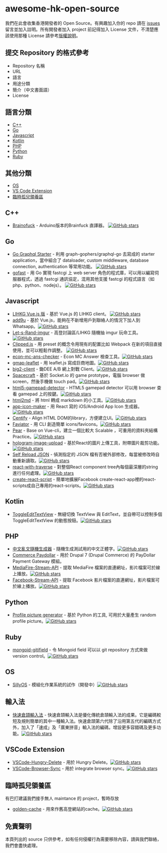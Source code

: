 # awesome-hk-open-source
我們在此會收集香港開發者的 Open Source。有興趣加入你的 repo 請在 [issues](https://github.com/hkgos/awesome-hk-open-source/issues/new) 留言並加入註明。所有開發者加入 project 前記得加入 License 文件，不清楚應該使用那種 License 請參考[版權說明](https://github.com/hkgos/awesome-hk-open-source/blob/master/chooselicense.md)。

## 提交 Repository 的格式參考
* Repository 名稱
* URL
* 語言
* 用途分類
* 簡介（中文書面語）
* License

## 語言分類
* [C++](https://github.com/hkgos/awesome-hk-open-source#c++)
* [Go](https://github.com/hkgos/awesome-hk-open-source#go)
* [Javascript](https://github.com/hkgos/awesome-hk-open-source#javascript)
* [Kotlin](https://github.com/hkgos/awesome-hk-open-source#kotlin)
* [PHP](https://github.com/hkgos/awesome-hk-open-source#php)
* [Python](https://github.com/hkgos/awesome-hk-open-source#python)
* [Ruby](https://github.com/hkgos/awesome-hk-open-source#ruby)

## 其他分類
* [OS](https://github.com/hkgos/awesome-hk-open-source#os)
* [VS Code Extension](https://github.com/hkgos/awesome-hk-open-source#vscode-extension)
* [臨時孤兒領養區](https://github.com/hkgos/awesome-hk-open-source#%E8%87%A8%E6%99%82%E5%AD%A4%E5%85%92%E9%A0%98%E9%A4%8A%E5%8D%80)

## C++
* [Brainofuck](https://github.com/GarbageCollections/Brainofuck) - Arduino版本的Brainfuck 直譯器。 [![GitHub stars](https://img.shields.io/github/stars/GarbageCollections/Brainofuck.svg?style=social)](https://github.com/GarbageCollections/Brainofuck/stargazers)


## Go
* [Go Graphql Starter](https://github.com/OscarYuen/go-graphql-starter) - 利用 graph-gophers/graphql-go 去寫成的 starter application，當中組合了 dataloader, custom middleware, database connection, authentication 等常用功能。 [![GitHub stars](https://img.shields.io/github/stars/OscarYuen/go-graphql-starter.svg?style=social)](https://github.com/OscarYuen/go-graphql-starter/stargazers)
* [gofast](https://github.com/yookoala/gofast) - 用 Go 實現 fastcgi 上 web server 角色的程式庫，可以用以編寫伺服器程式，透過 fastcgi 通訊協定，混用其他支援 fastcgi 的程式語言（如 php、python、nodejs）。  [![GitHub stars](https://img.shields.io/github/stars/yookoala/gofast.svg?style=social)](https://github.com/yookoala/gofast/stargazers)


## Javascript
* [LIHKG Vue.js 版](https://github.com/colloquet/lihkg-web) - 基於 Vue.js 的 LIHKG client。 [![GitHub stars](https://img.shields.io/github/stars/colloquet/lihkg-web.svg?style=social)](https://github.com/colloquet/lihkg-web/stargazers)
* [add9u](https://github.com/andrewmmc/add9u) - 基於 Vue.js，能夠在不新增用戶到聯絡人的情況下加人到 Whatsapp。[![GitHub stars](https://img.shields.io/github/stars/andrewmmc/add9u.svg?style=social)](https://github.com/andrewmmc/add9u/stargazers)
* [Let-s-Rand-imgur](https://github.com/kitce/Let-s-Rand-imgur) - 高登討論區/LIHKG 隨機抽 imgur 玩命工具。[![GitHub stars](https://img.shields.io/github/stars/kitce/Let-s-Rand-imgur.svg?style=social)](https://github.com/kitce/Let-s-Rand-imgur/stargazers)
* [Clipped.js](https://github.com/clippedjs/clipped) - 用 preset 的概念令用現有的配置比如 Webpack 在新的項目直接使用，並可以輕鬆作調整。
[![GitHub stars](https://img.shields.io/github/stars/clippedjs/clipped.svg?style=social)](https://github.com/clippedjs/clipped/stargazers)
* [econ-mc-ans-checker](https://github.com/benchan1997/econ-mc-ans-checker) - Econ MC Answer 檢查工具。[![GitHub stars](https://img.shields.io/github/stars/benchan1997/econ-mc-ans-checker.svg?style=social)](https://github.com/benchan1997/econ-mc-ans-checker/stargazers)
* [gmap-leaflet](https://github.com/benchan1997/gmap-leaflet) - 用 leaflet.js 寫成巨商地圖。[![GitHub stars](https://img.shields.io/github/stars/benchan1997/gmap-leaflet.svg?style=social)](https://github.com/benchan1997/gmap-leaflet/stargazers)
* [big2-client](https://github.com/colloquet/big2-client) - 鋤DEE A/B 網上對戰 Client。[![GitHub stars](https://img.shields.io/github/stars/colloquet/big2-client.svg?style=social)](https://github.com/colloquet/big2-client/stargazers)
* [Spacecraft](https://github.com/Pong420/Spacecraft) - 基於 Socket.io 的 game prototype，電腦 browser 做 screen，然後手機做 touch pad。[![GitHub stars](https://img.shields.io/github/stars/Pong420/Spacecraft.svg?style=social)](https://github.com/Pong420/Spacecraft/stargazers)
* [html5-gamepad-detector](https://github.com/hkgoldenmra/html5-gamepad-detector) - HTML5 gamepad detector 可以用 browser 查看 gamepad 上的按鍵。[![GitHub stars](https://img.shields.io/github/stars/hkgoldenmra/html5-gamepad-detector.svg?style=social)](https://github.com/hkgoldenmra/html5-gamepad-detector/stargazers)
* [html2md](https://github.com/benchan1997/html2md) - 將 html 轉成 markdown 的小工具。[![GitHub stars](https://img.shields.io/github/stars/benchan1997/html2md.svg?style=social)](https://github.com/benchan1997/html2md/stargazers)
* [app-icon-maker](https://github.com/longsangstan/app-icon-maker) - 用 React 寫的 iOS/Android App Icon 生成器。[![GitHub stars](https://img.shields.io/github/stars/longsangstan/app-icon-maker.svg?style=social)](https://github.com/longsangstan/app-icon-maker/stargazers)
* [Centify](https://github.com/ivanhoe-dev/Centify) - Align HTML DOM的library，方便建立UI。[![GitHub stars](https://img.shields.io/github/stars/ivanhoe-dev/Centify.svg?style=social)](https://github.com/ivanhoe-dev/Centify/stargazers)
* [Faviator](https://github.com/faviator/faviator) - 用 CLI 創造簡單 icons/favicons。[![GitHub stars](https://img.shields.io/github/stars/faviator/faviator.svg?style=social)](https://github.com/faviator/faviator/stargazers)
* [Pear](https://github.com/dc198689/pear) - Base on Vue-cli，建立一個比較大 Scalable ，可重用的資料夾結構 Practice。[![GitHub stars](https://img.shields.io/github/stars/dc198689/pear.svg?style=social)](https://github.com/dc198689/pear/stargazers)
* [hologram-image-upload](https://github.com/dollars0427/hologram-image-upload) - 基於React的圖片上傳工具，附帶圖片裁剪功能。[![GitHub stars](https://img.shields.io/github/stars/dollars0427/hologram-image-upload.svg?style=social)](https://github.com/dollars0427/hologram-image-upload/stargazers)
* [Self Reload JSON](https://github.com/JLChnToZ/selfreloadjson) - 偵測指定的 JSON 檔有否被外部修改，每當被修改時自動重新讀取。[![GitHub stars](https://img.shields.io/github/stars/JLChnToZ/selfreloadjson.svg?style=social)](https://github.com/JLChnToZ/selfreloadjson/stargazers)
* [react-with-traverse](https://github.com/kitce/react-with-traverse) - 對整個React component tree內每個最深層的string進行任何處理。[![GitHub stars](https://img.shields.io/github/stars/kitce/react-with-traverse.svg?style=social)](https://github.com/kitce/react-with-traverse/stargazers)
* [create-react-script](https://github.com/raymondsze/create-react-scripts) - 簡單地擴展Facebook create-react-app裡的react-scripts成自己專用的react-scripts。[![GitHub stars](https://img.shields.io/github/stars/raymondsze/create-react-scripts.svg?style=social)](https://github.com/raymondsze/create-react-scripts/stargazers)

## Kotlin
* [ToggleEditTextView](https://github.com/Camerash/ToggleEditTextView) - 無縫切換 TextView 與 EditText，並自帶可以控制多個ToggleEditTextView 的動態按鈕。[![GitHub stars](https://img.shields.io/github/stars/Camerash/ToggleEditTextView.svg?style=social)](https://github.com/Camerash/ToggleEditTextView/stargazers)


## PHP
* [中文亂文隨機生成器](https://github.com/cytsunny/randChinese) - 隨機生成測試用的中文正體字。[![GitHub stars](https://img.shields.io/github/stars/cytsunny/randChinese.svg?style=social)](https://github.com/cytsunny/randChinese/stargazers)
* [Commerce Paydollar](https://www.drupal.org/project/commerce_paydollar) - 用於 Drupal 7 (Drupal Commerce) 的 PayDollar Payment Gateway 模組。
* [MediaFire-Stream-API](https://github.com/hklcf/MediaFire-Stream-API) - 提取 MediaFire 檔案的直連網址，影片檔案可於線上播放。[![GitHub stars](https://img.shields.io/github/stars/hklcf/MediaFire-Stream-API.svg?style=social)](https://github.com/hklcf/MediaFire-Stream-API/stargazers)
* [Facebook-Stream-API](https://github.com/hklcf/Facebook-Stream-API) - 提取 Facebook 影片檔案的直連網址，影片檔案可於線上播放。[![GitHub stars](https://img.shields.io/github/stars/hklcf/Facebook-Stream-API.svg?style=social)](https://github.com/hklcf/Facebook-Stream-API/stargazers)

## Python
* [Profile picture generator](https://github.com/09milk/profile_picture_generator) - 基於 Python 的工具, 可用於大量產生 random profile picture。[![GitHub stars](https://img.shields.io/github/stars/09milk/profile_picture_generator.svg?style=social)](https://github.com/09milk/profile_picture_generator/stargazers)


## Ruby
* [mongoid-gitifield](https://github.com/Seitk/mongoid-gitifield) - 令 Mongoid field 可以以 git repository 方式來做 version control。[![GitHub stars](https://img.shields.io/github/stars/Seitk/mongoid-gitifield.svg?style=social)](https://github.com/Seitk/mongoid-gitifield/stargazers)


## OS
* [SillyOS](https://github.com/GarbageCollections/SillyOS) - 模組化作業系統的試作（開發中）[![GitHub stars](https://img.shields.io/github/stars/GarbageCollections/SillyOS.svg?style=social)](https://github.com/GarbageCollections/SillyOS/stargazers)

## 輸入法
* [快速倉頡輸入法](https://github.com/scj2000/scj-tables) - 快速倉頡輸入法是優化傳統倉頡輸入法的成果。它是編碼較短及規則簡單的其中一種輸入法。快速倉頡第六代除了沿用第五代的編碼方式外，加入了「速成」及「廣東拼音」輸入法的編碼，增設更多容錯碼及更多功能。[![GitHub stars](https://img.shields.io/github/stars/scj2000/scj-tables.svg?style=social)](https://github.com/scj2000/scj-tables/stargazers)


## VSCode Extension
* [VSCode-Hungry-Delete](https://github.com/Jasonlhy/VSCode-Hungry-Delete) - 用於 Hungry Delete。[![GitHub stars](https://img.shields.io/github/stars/Jasonlhy/VSCode-Hungry-Delete.svg?style=social)](https://github.com/Jasonlhy/VSCode-Hungry-Delete/stargazers)
* [VSCode-Browser-Sync](https://github.com/Jasonlhy/VSCode-Browser-Sync) - 用於 integrate browser sync。[![GitHub stars](https://img.shields.io/github/stars/Jasonlhy/VSCode-Browser-Sync.svg?style=social)](https://github.com/Jasonlhy/VSCode-Browser-Sync/stargazers)


## 臨時孤兒領養區
有巴打建議我們接手無人 maintance 的 project，暫時存放
* [golden-cache](https://github.com/mingchuno/golden-cache) - 用來作舊高登網站的cache。[![GitHub stars](https://img.shields.io/github/stars/mingchuno/golden-cache.svg?style=social)](https://github.com/mingchuno/golden-cache/stargazers)

## 免責聲明
本頁列出的 source 只供參考，如有任何侵權行為需要移除內容，請與我們聯絡，我們會盡快處理。
